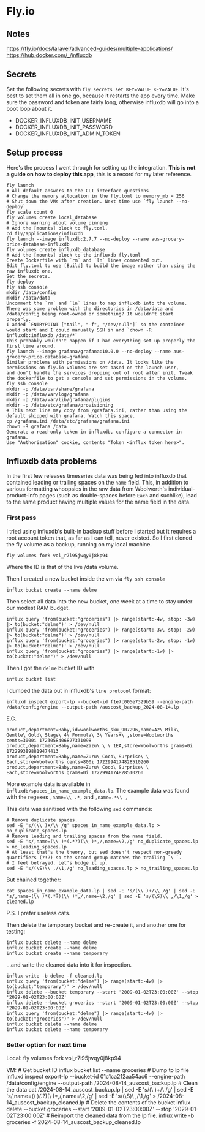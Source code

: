# Fly.io

## Notes

https://fly.io/docs/laravel/advanced-guides/multiple-applications/
https://hub.docker.com/_/influxdb

## Secrets

Set the following secrets with `fly secrets set KEY=VALUE KEY=VALUE`. It's best to set them all in one go, because it restarts the app every time. Make sure the password and token are fairly long, otherwise influxdb will go into a boot loop about it.

* DOCKER_INFLUXDB_INIT_USERNAME
* DOCKER_INFLUXDB_INIT_PASSWORD
* DOCKER_INFLUXDB_INIT_ADMIN_TOKEN

## Setup process

Here's the process I went through for setting up the integration. **This is not a guide on how to deploy this app**, this is a record for my later reference.

    fly launch
    # All default answers to the CLI interface questions
    # Change the memory allocation in the fly.toml to memory_mb = 256
    # Shut down the VMs after creation. Next time use `fly launch --no-deploy`
    fly scale count 0
    fly volumes create local_database
    # Ignore warning about volume pinning
    # Add the [mounts] block to fly.toml.
    cd fly/applications/influxdb
    fly launch --image influxdb:2.7.7 --no-deploy --name aus-grocery-price-database-influxdb
    fly volumes create influxdb_database
    # Add the [mounts] block to the influxdb fly.toml
    Create Dockerfile with `rm` and `ln` lines commented out.
    Edit fly.toml to use [Build] to build the image rather than using the raw influxdb one.
    Set the secrets.
    fly deploy
    fly ssh console
    mkdir /data/config
    mkdir /data/data
    Uncomment the `rm` and `ln` lines to map influxdb into the volume.
    There was some problem with the directories in /data/data and /data/config being root-owned or something? It wouldn't start properly.
    I added `ENTRYPOINT ["tail", "-f", "/dev/null"]` so the container would start and I could manually SSH in and `chown -R influxdb:influxdb /data/*`
    This probably wouldn't happen if I had everything set up properly the first time around.
    fly launch --image grafana/grafana:10.0.0 --no-deploy --name aus-grocery-price-database-grafana
    Similar problems with permissions on /data. It looks like the permissions on fly.io volumes are set based on the launch user,
    and don't handle the services dropping out of root after init. Tweak the dockerfile to get a console and set permissions in the volume.
    fly ssh console
    mkdir -p /data/usr/share/grafana
    mkdir -p /data/var/log/grafana
    mkdir -p /data/var/lib/grafana/plugins
    mkdir -p /data/etc/grafana/provisioning
    # This next line may copy from /grafana.ini, rather than using the default shipped with grafana. Watch this space.
    cp /grafana.ini /data/etc/grafana/grafana.ini
    chown -R grafana /data
    Generate a read-only token in influxdb, configure a connector in grafana.
    Use "Authorization" cookie, contents "Token <influx token here>".


## Influxdb data problems

In the first few releases timeseries data was being fed into influxdb that contained leading or trailing spaces on the `name` field. This, in addition to various formatting whoopsies in the raw data from Woolworth's individual-product-info pages (such as double-spaces before `Each` and suchlike), lead to the same product having multiple values for the name field in the data.

### First pass

I tried using influxdb's built-in backup stuff before I started but it requires a root account token that, as far as I can tell, never existed. So I first cloned the fly volume as a backup, running on my local machine.

    fly volumes fork vol_r7l95jwqy0j8kp94

Where the ID is that of the live /data volume.

Then I created a new bucket inside the vm via `fly ssh console`

    influx bucket create --name delme

Then select all data into the new bucket, one week at a time to stay under our modest RAM budget.

    influx query 'from(bucket:"groceries") |> range(start:-4w, stop: -3w) |> to(bucket:"delme")' > /dev/null
    influx query 'from(bucket:"groceries") |> range(start:-3w, stop: -2w) |> to(bucket:"delme")' > /dev/null
    influx query 'from(bucket:"groceries") |> range(start:-2w, stop: -1w) |> to(bucket:"delme")' > /dev/null
    influx query 'from(bucket:"groceries") |> range(start:-1w) |> to(bucket:"delme")' > /dev/null

Then I got the `delme` bucket ID with

    influx bucket list

I dumped the data out in influxdb's `line protocol` format:

    influxd inspect export-lp --bucket-id f1e7c005e7329b59 --engine-path /data/config/engine --output-path /auscost_backup_2024-08-14.lp

E.G.

    product,department=Baby,id=woolworths_sku_907296,name=A2\ Milk\ Gentle\ Gold\ Stage\ 4\ Formula\ 3\ Years+\ ,store=Woolworths cents=3000i 1723058406827331098
    product,department=Baby,name=Zazu\ \ \ 1EA,store=Woolworths grams=0i 1722993898819474413
    product,department=Baby,name=Zuru\ Coco\ Surprise\ \ Each,store=Woolworths cents=800i 1722994174828510260
    product,department=Baby,name=Zuru\ Coco\ Surprise\ \ Each,store=Woolworths grams=0i 1722994174828510260

More example data is available in `influxdb/spaces_in_name_example_data.lp`. The example data was found with the regexes `,name=\\ .*,` and `,name=.*\\ ,`

This data was sanitised with the following `sed` commands:

    # Remove duplicate spaces.
    sed -E 's/(\\ )+/\\ /g' spaces_in_name_example_data.lp > no_duplicate_spaces.lp
    # Remove leading and trailing spaces from the name field.
    sed -E 's/,name=(\\ )*(.*?)(\\ )*,/,name=\2,/g' no_duplicate_spaces.lp > no_leading_spaces.lp
    # At least that's the theory, but sed doesn't respect non-greedy quantifiers (?!?) so the second group matches the trailing `\ `.
    # I feel betrayed. Let's bodge it up.
    sed -E 's/(\S)\\ ,/\1,/g' no_leading_spaces.lp > no_trailing_spaces.lp

But chained together:

    cat spaces_in_name_example_data.lp | sed -E 's/(\\ )+/\\ /g' | sed -E 's/,name=(\\ )*(.*?)(\\ )*,/,name=\2,/g' | sed -E 's/(\S)\\ ,/\1,/g' > cleaned.lp

P.S. I prefer useless cats.

Then delete the temporary bucket and re-create it, and another one for testing:

    influx bucket delete --name delme
    influx bucket create --name delme
    influx bucket create --name temporary

...and write the cleaned data into it for inspection.

    influx write -b delme -f cleaned.lp
    influx query 'from(bucket:"delme") |> range(start:-4w) |> to(bucket:"temporary")' > /dev/null
    influx delete --bucket temporary --start '2009-01-02T23:00:00Z' --stop '2029-01-02T23:00:00Z'
    influx delete --bucket groceries --start '2009-01-02T23:00:00Z' --stop '2029-01-02T23:00:00Z'
    influx query 'from(bucket:"delme") |> range(start:-4w) |> to(bucket:"groceries")' > /dev/null
    influx bucket delete --name delme
    influx bucket delete --name temporary

### Better option for next time

Local:
    fly volumes fork vol_r7l95jwqy0j8kp94

VM:
    # Get bucket ID
    influx bucket list --name groceries
    # Dump to lp file
    influxd inspect export-lp --bucket-id 01c1ca212aa54ac6 --engine-path /data/config/engine --output-path /2024-08-14_auscost_backup.lp
    # Clean the data
    cat /2024-08-14_auscost_backup.lp | sed -E 's/(\\ )+/\\ /g' | sed -E 's/,name=(\\ )*(.*?)(\\ )*,/,name=\2,/g' | sed -E 's/(\S)\\ ,/\1,/g' > /2024-08-14_auscost_backup_cleaned.lp
    # Delete the contents of the bucket
    influx delete --bucket groceries --start '2009-01-02T23:00:00Z' --stop '2029-01-02T23:00:00Z'
    # Reimport the cleaned data from the lp file.
    influx write -b groceries -f 2024-08-14_auscost_backup_cleaned.lp
